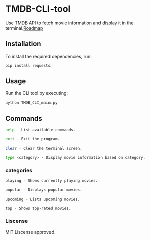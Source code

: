# TMDB-CLI-tool

Use TMDB API to fetch movie information and display it in the terminal.[Roadmap](https://roadmap.sh/projects/tmdb-cli)

## Installation

To install the required dependencies, run:

```bash
pip install requests
```

## Usage

Run the CLI tool by executing:

```bash
python TMDB_CLI_main.py
```

## Commands

```bash
help - List available commands.

exit - Exit the program.

clear - Clear the terminal screen.

type <category> - Display movie information based on category.
```

### categories

```bash
playing - Shows currently playing movies.

popular - Displays popular movies.

upcoming - Lists upcoming movies.

top - Shows top-rated movies.
```

### Liscense

MIT Liscense approved.
